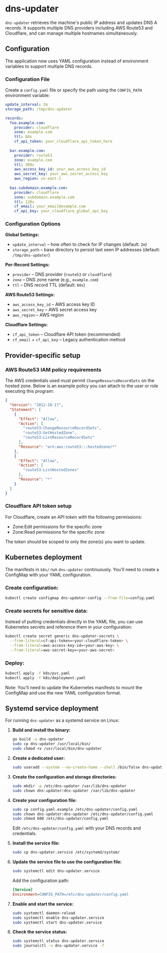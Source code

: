 # dns-updater

`dns-updater` retrieves the machine's public IP address and updates DNS A records. It supports multiple DNS providers including AWS Route53 and Cloudflare, and can manage multiple hostnames simultaneously.

## Configuration

The application now uses YAML configuration instead of environment variables to support multiple DNS records.

### Configuration File

Create a `config.yaml` file or specify the path using the `CONFIG_PATH` environment variable:

```yaml
update_interval: 2m
storage_path: /tmp/dns-updater

records:
  foo.example.com:
    provider: cloudflare
    zone: example.com
    ttl: 60s
    cf_api_token: your_cloudflare_api_token_here
    
  bar.example.com:
    provider: route53
    zone: example.com
    ttl: 300s
    aws_access_key_id: your_aws_access_key_id
    aws_secret_key: your_aws_secret_access_key
    aws_region: us-east-1
    
  baz.subdomain.example.com:
    provider: cloudflare
    zone: subdomain.example.com
    ttl: 120s
    cf_email: your_email@example.com
    cf_api_key: your_cloudflare_global_api_key
```

### Configuration Options

**Global Settings:**
- `update_interval` – how often to check for IP changes (default: `2m`)
- `storage_path` – base directory to persist last seen IP addresses (default: `/tmp/dns-updater`)

**Per-Record Settings:**
- `provider` – DNS provider (`route53` or `cloudflare`)
- `zone` – DNS zone name (e.g., `example.com`)
- `ttl` – DNS record TTL (default: `60s`)

**AWS Route53 Settings:**
- `aws_access_key_id` – AWS access key ID
- `aws_secret_key` – AWS secret access key  
- `aws_region` – AWS region

**Cloudflare Settings:**
- `cf_api_token` – Cloudflare API token (recommended)
- `cf_email` + `cf_api_key` – Legacy authentication method

## Provider-specific setup

### AWS Route53 IAM policy requirements

The AWS credentials used must permit `ChangeResourceRecordSets` on the hosted zone. Below is an example policy you can attach to the user or role executing this program:

```json
{
  "Version": "2012-10-17",
  "Statement": [
    {
      "Effect": "Allow",
      "Action": [
        "route53:ChangeResourceRecordSets",
        "route53:GetHostedZone",
        "route53:ListResourceRecordSets"
      ],
      "Resource": "arn:aws:route53:::hostedzone/*"
    },
    {
      "Effect": "Allow",
      "Action": [
        "route53:ListHostedZones"
      ],
      "Resource": "*"
    }
  ]
}
```

### Cloudflare API token setup

For Cloudflare, create an API token with the following permissions:
- Zone:Edit permissions for the specific zone
- Zone:Read permissions for the specific zone

The token should be scoped to only the zone(s) you want to update.

## Kubernetes deployment

The manifests in `k8s/` run `dns-updater` continuously. You'll need to create a ConfigMap with your YAML configuration.

### Create configuration:
```bash
kubectl create configmap dns-updater-config --from-file=config.yaml
```

### Create secrets for sensitive data:
Instead of putting credentials directly in the YAML file, you can use Kubernetes secrets and reference them in your configuration:

```bash
kubectl create secret generic dns-updater-secrets \
  --from-literal=cf-api-token=<your-cloudflare-token> \
  --from-literal=aws-access-key-id=<your-aws-key> \
  --from-literal=aws-secret-key=<your-aws-secret>
```

### Deploy:
```bash
kubectl apply -f k8s/pvc.yaml
kubectl apply -f k8s/deployment.yaml
```

Note: You'll need to update the Kubernetes manifests to mount the ConfigMap and use the new YAML configuration format.

## Systemd service deployment

For running `dns-updater` as a systemd service on Linux:

1. **Build and install the binary:**
   ```bash
   go build -o dns-updater
   sudo cp dns-updater /usr/local/bin/
   sudo chmod +x /usr/local/bin/dns-updater
   ```

2. **Create a dedicated user:**
   ```bash
   sudo useradd --system --no-create-home --shell /bin/false dns-updater
   ```

3. **Create the configuration and storage directories:**
   ```bash
   sudo mkdir -p /etc/dns-updater /var/lib/dns-updater
   sudo chown dns-updater:dns-updater /var/lib/dns-updater
   ```

4. **Create your configuration file:**
   ```bash
   sudo cp config.yaml.example /etc/dns-updater/config.yaml
   sudo chown dns-updater:dns-updater /etc/dns-updater/config.yaml
   sudo chmod 600 /etc/dns-updater/config.yaml
   ```
   
   Edit `/etc/dns-updater/config.yaml` with your DNS records and credentials.

5. **Install the service file:**
   ```bash
   sudo cp dns-updater.service /etc/systemd/system/
   ```

6. **Update the service file to use the configuration file:**
   ```bash
   sudo systemctl edit dns-updater.service
   ```
   
   Add the configuration path:
   ```ini
   [Service]
   Environment=CONFIG_PATH=/etc/dns-updater/config.yaml
   ```

7. **Enable and start the service:**
   ```bash
   sudo systemctl daemon-reload
   sudo systemctl enable dns-updater.service
   sudo systemctl start dns-updater.service
   ```

8. **Check the service status:**
   ```bash
   sudo systemctl status dns-updater.service
   sudo journalctl -u dns-updater.service -f
   ```

